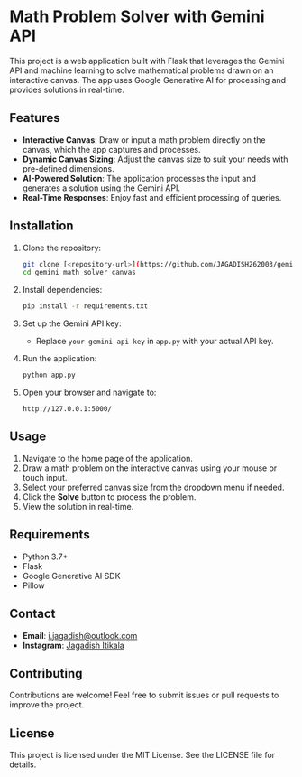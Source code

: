 # Math Problem Solver with Gemini API

This project is a web application built with Flask that leverages the Gemini API and machine learning to solve mathematical problems drawn on an interactive canvas. The app uses Google Generative AI for processing and provides solutions in real-time.

## Features

- **Interactive Canvas**: Draw or input a math problem directly on the canvas, which the app captures and processes.
- **Dynamic Canvas Sizing**: Adjust the canvas size to suit your needs with pre-defined dimensions.
- **AI-Powered Solution**: The application processes the input and generates a solution using the Gemini API.
- **Real-Time Responses**: Enjoy fast and efficient processing of queries.

## Installation

1. Clone the repository:
   ```bash
   git clone [<repository-url>](https://github.com/JAGADISH262003/gemini_math_solver_canvas.git)
   cd gemini_math_solver_canvas
   ```

2. Install dependencies:
   ```bash
   pip install -r requirements.txt
   ```

3. Set up the Gemini API key:
   - Replace `your gemini api key` in `app.py` with your actual API key.

4. Run the application:
   ```bash
   python app.py
   ```

5. Open your browser and navigate to:
   ```
   http://127.0.0.1:5000/
   ```

## Usage

1. Navigate to the home page of the application.
2. Draw a math problem on the interactive canvas using your mouse or touch input.
3. Select your preferred canvas size from the dropdown menu if needed.
4. Click the **Solve** button to process the problem.
5. View the solution in real-time.

## Requirements

- Python 3.7+
- Flask
- Google Generative AI SDK
- Pillow

## Contact

- **Email**: [i.jagadish@outlook.com](mailto:i.jagadish@outlook.com)
- **Instagram**: [Jagadish Itikala](https://www.instagram.com/jagadishitikala26/)

## Contributing

Contributions are welcome! Feel free to submit issues or pull requests to improve the project.

## License

This project is licensed under the MIT License. See the LICENSE file for details.

